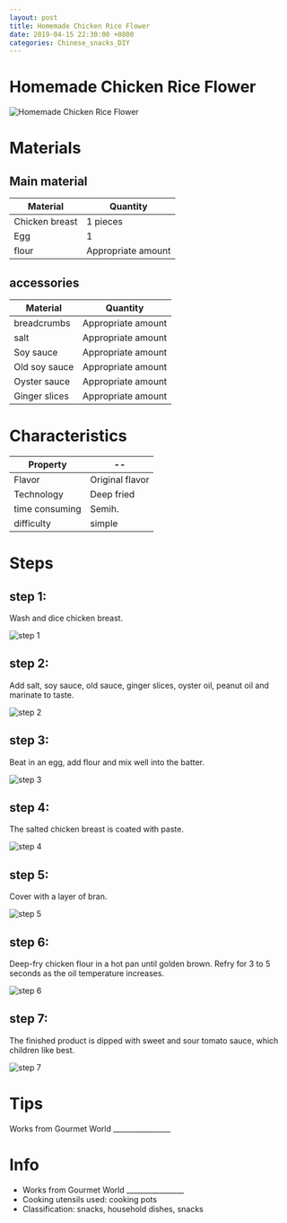 ```yaml
---
layout: post
title: Homemade Chicken Rice Flower
date: 2019-04-15 22:30:00 +0800
categories: Chinese_snacks_DIY
---
```


# Homemade Chicken Rice Flower

![Homemade Chicken Rice Flower](/img/449225/449225.jpg)

# Materials


## Main material

Material|Quantity
--|--
Chicken breast|1 pieces
Egg|1
flour|Appropriate amount

## accessories

Material|Quantity
--|--
breadcrumbs|Appropriate amount
salt|Appropriate amount
Soy sauce|Appropriate amount
Old soy sauce|Appropriate amount
Oyster sauce|Appropriate amount
Ginger slices|Appropriate amount

# Characteristics

Property|--
--|--
Flavor|Original flavor
Technology|Deep fried
time consuming|Semih.
difficulty|simple

# Steps

## step 1:

Wash and dice chicken breast.

![step 1](/img/449225/1.jpg)

## step 2:

Add salt, soy sauce, old sauce, ginger slices, oyster oil, peanut oil and marinate to taste.

![step 2](/img/449225/2.jpg)

## step 3:

Beat in an egg, add flour and mix well into the batter.

![step 3](/img/449225/3.jpg)

## step 4:

The salted chicken breast is coated with paste.

![step 4](/img/449225/4.jpg)

## step 5:

Cover with a layer of bran.

![step 5](/img/449225/5.jpg)

## step 6:

Deep-fry chicken flour in a hot pan until golden brown. Refry for 3 to 5 seconds as the oil temperature increases.

![step 6](/img/449225/6.jpg)

## step 7:

The finished product is dipped with sweet and sour tomato sauce, which children like best.

![step 7](/img/449225/7.jpg)

# Tips

Works from Gourmet World ________________

# Info

- Works from Gourmet World ________________
- Cooking utensils used: cooking pots
- Classification: snacks, household dishes, snacks